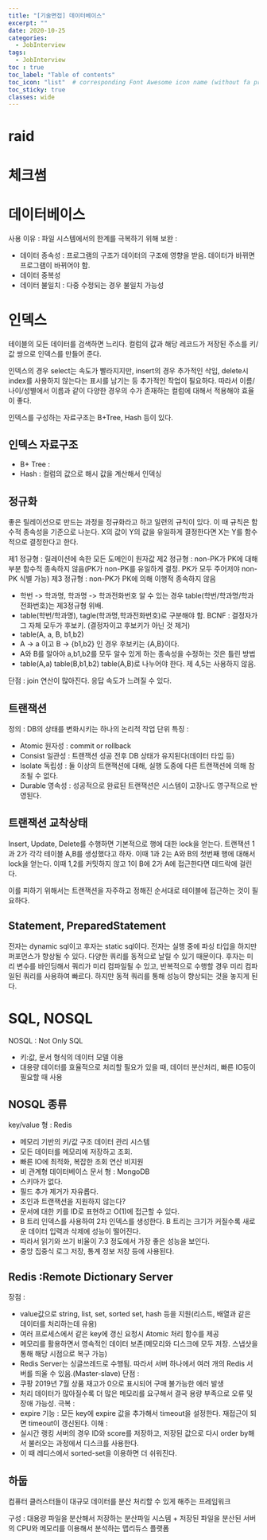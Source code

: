 ```yaml
---
title: "[기술면접] 데이터베이스"
excerpt: ""
date: 2020-10-25
categories:
  - JobInterview
tags:
  - JobInterview
toc : true
toc_label: "Table of contents"
toc_icon: "list"  # corresponding Font Awesome icon name (without fa prefix)
toc_sticky: true
classes: wide
---
```


# raid

# 체크썸

# 데이터베이스

사용 이유 : 파일 시스템에서의 한계를 극복하기 위해
보완 :
  - 데이터 종속성 : 프로그램의 구조가 데이터의 구조에 영향을 받음. 데이터가 바뀌면 프로그램이 바뀌어야 함.
  - 데이터 중복성
  - 데이터 불일치 : 다중 수정되는 경우 불일치 가능성

# 인덱스
테이블의 모든 데이터를 검색하면 느리다. 컬럼의 값과 해당 레코드가 저장된 주소를 키/값 쌍으로 인덱스를 만들어 준다.
  
인덱스의 경우 select는 속도가 빨라지지만, insert의 경우 추가적인 삭입, delete시 index를 사용하지 않는다는 표시를 남기는 등 추가적인 작업이 필요하다. 따라서 이름/나이/성별에서 이름과 같이 다양한 경우의 수가 존재하는 컬럼에 대해서 적용해야 효율이 좋다.  

인덱스를 구성하는 자료구조는 B+Tree, Hash 등이 있다.  

## 인덱스 자료구조

- B+ Tree :
- Hash : 컬럼의 값으로 해시 값을 계산해서 인덱싱

## 정규화

좋은 릴레이션으로 만드는 과정을 정규화라고 하고 일련의 규칙이 있다. 이 때 규칙은 함수적 종속성을 기준으로 나눈다. X의 값이 Y의 값을 유일하게 결정한다면 X는 Y를 함수적으로 결정한다고 한다.  

제1 정규형 : 릴레이션에 속한 모든 도메인이 원자값
제2 정규형 : non-PK가 PK에 대해 부분 함수적 종속하지 않음(PK가 non-PK를 유일하게 결정. PK가 모두 주어저야 non-PK 식별 가능)
제3 정규형 : non-PK가 PK에 의해 이행적 종속하지 않음
  - 학번 -> 학과명, 학과명 -> 학과전화번호 알 수 있는 경우 table(학번/학과명/학과전화번호)는 제3정규형 위배.
  - table(학번/학과명), tagle(학과명,학과전화번호)로 구분해야 함.
BCNF : 결정자가 그 자체 모두가 후보키. (결정자이고 후보키가 아닌 것 제거)
  - table(A, a, B, b1,b2)
  - A -> a 이고 B -> {b1,b2} 인 경우 후보키는 {A,B}이다.
  - A와 B를 알아야 a,b1,b2를 모두 알수 있게 하는 종속성을 수정하는 것은 틀린 방법
  - table(A,a) table(B,b1,b2) table(A,B)로 나누어야 한다.
제 4,5는 사용하지 않음.

단점 : join 연산이 많아진다. 응답 속도가 느려질 수 있다.

## 트랜잭션

정의 : DB의 상태를 변화시키는 하나의 논리적 작업 단위
특징 : 
  - Atomic  원자성 : commit or rollback
  - Consist 일관성 : 트랜잭션 성공 전후 DB 상태가 유지된다(데이터 타입 등)
  - Isolate 독립성 : 둘 이상의 트랜잭션에 대해, 실행 도중에 다른 트랜잭션에 의해 참조될 수 없다. 
  - Durable 영속성 : 성공적으로 완료된 트랜잭션은 시스템이 고장나도 영구적으로 반영된다.

## 트랜잭션 교착상태

Insert, Update, Delete를 수행하면 기본적으로 행에 대한 lock을 얻는다. 
트랜잭션 1과 2가 각각 테이블 A,B를 생성했다고 하자. 이때 1과 2는 A와 B의 첫번째 행에 대해서 lock을 얻는다.
이때 1,2를 커밋하지 않고 1이 B에 2가 A에 접근한다면 데드락에 걸린다.  

이를 피하기 위해서는 트랜잭션을 자주하고 정해진 순서대로 테이블에 접근하는 것이 필요하다. 

## Statement, PreparedStatement

전자는 dynamic sql이고 후자는 static sql이다. 
전자는 실행 중에 파싱 타입을 하지만 퍼포먼스가 향상될 수 있다. 다양한 쿼리를 동적으로 날릴 수 있기 때문이다.
후자는 미리 변수를 바인딩해서 쿼리가 미리 컴파일될 수 있고, 반복적으로 수행할 경우 미리 컴파일된 쿼리를 사용하여 빠르다.
하지만 동적 쿼리를 통해 성능이 향상되는 것을 놓지게 된다.  

# SQL, NOSQL

NOSQL : Not Only SQL
  - 키:값, 문서 형식의 데이터 모델 이용
  - 대용량 데이터를 효율적으로 처리할 필요가 있을 때, 데이터 분산처리, 빠른 IO등이 필요할 때 사용

## NOSQL 종류

key/value 형 : Redis
  - 메모리 기반의 키/값 구조 데이터 관리 시스템
  - 모든 데이터를 메모리에 저장하고 조회.
  - 빠른 IO에 최적화, 복잡한 조회 연산 비지원
  - 비 관계형 데이터베이스
문서 형 : MongoDB
  - 스키마가 없다. 
  - 필드 추가 제거가 자유롭다.
  - 조인과 트랜잭션을 지원하지 않는다?
  - 문서에 대한 키를 ID로 표현하고 O(1)에 접근할 수 있다. 
  - B 트리 인덱스를 사용하여 2차 인덱스를 생성한다. B 트리는 크기가 커질수록 새로운 데이터 입력과 삭제에 성능이 떨어진다.
  - 따라서 읽기와 쓰기 비율이 7:3 정도에서 가장 좋은 성능을 보인다. 
  - 중앙 집중식 로그 저장, 통계 정보 저장 등에 사용된다. 
  
## Redis :Remote Dictionary Server

장점 : 
  - value값으로 string, list, set, sorted set, hash 등을 지원(리스트, 배열과 같은 데이터를 처리하는데 유용)
  - 여러 프로세스에서 같은 key에 갱신 요청시 Atomic 처리 함수를 제공
  - 메모리를 활용하면서 영속적인 데이터 보존(메모리와 디스크에 모두 저장. 스냅샷을 통해 해당 시점으로 복구 가능) 
  - Redis Server는 싱글쓰레드로 수행됨. 따라서 서버 하나에서 여러 개의 Redis 서버를 띄울 수 있음.(Master-slave)
단점 :
  - 쿠팡 2019년 7월 상품 재고가 0으로 표시되어 구매 불가능한 에러 발생
  - 처리 데이터가 많아질수록 더 많은 메모리를 요구해서 결국 용량 부족으로 오류 및 장애 가능성.
극복 :
  - expire 기능 : 모든 key에 expire 값을 추가해서  timeout을 설정한다. 재접근이 되면 timeout이 갱신된다. 
이해 : 
  - 실시간 랭킹 서버의 경우 ID와 score를 저장하고, 저장된 값으로 다시 order by해서 불러오는 과정에서 디스크를 사용한다.
  - 이 때 레디스에서 sorted-set을 이용하면 더 쉬워진다.


## 하둡
컴퓨터 클러스터들이 대규모 데이터를 분산 처리할 수 있게 해주는 프레임워크

구성 : 대용량 파일을 분산해서 저장하는 분산파일 시스템 + 저장된 파일을 분산된 서버의 CPU와 메모리를 이용해서 분석하는 맵리듀스 플랫폼
